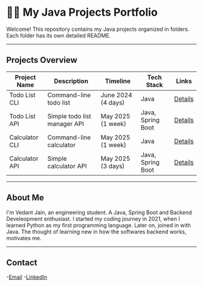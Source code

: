 # 🧑‍💻 My Java Projects Portfolio

Welcome! This repository contains my Java projects organized in folders. Each folder has its own detailed README.

---

## Projects Overview

| Project Name        | Description                     | Timeline           | Tech Stack             | Links                                      |
|---------------------|---------------------------------|--------------------|------------------------|--------------------------------------------|
| Todo List CLI       | Command-line todo list          | June 2024 (4 days) | Java                   | [Details](./TodoList_App/README.md)        |
| Todo List API       | Simple todo list manager API    | May 2025 (1 week)  | Java, Spring Boot      | [Details](./TaskManagement_API/README.md)  |
| Calculator CLI      | Command-line calculator         | May 2025 (1 week)  | Java                   | [Details](./Calculator_CLI/README.md)      |
| Calculator API      | Simple calculator API           | May 2025 (3 days)  | Java, Spring Boot      | [Details](./Calculator_API/README.md)      |   

---

## About Me

I'm Vedant Jain, an engineering student. A Java, Spring Boot and Backend Develeopment enthusiast. I started my coding journey in 2021, when I learned Python as my first programming language. Later on, joined in with Java. 
The thought of learning new in how the softwares backend works, motivates me.

---

## Contact

-[Email](ved04.dev@gmail.com)
-[LinkedIn](https://www.linkedin.com/in/vedant-jain-3b0115334/)
